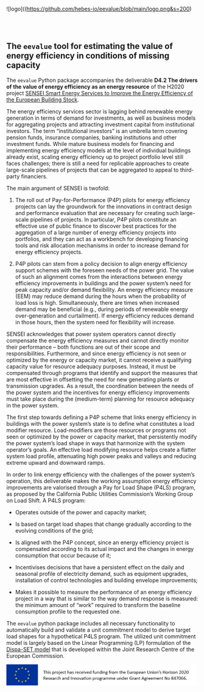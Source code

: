 ![logo]((https://github.com/hebes-io/eevalue/blob/main/logo.png&s=200)

<br/><br/>

## The `eevalue` tool for estimating the value of energy efficiency in conditions of missing capacity

The `eevalue` Python package accompanies the deliverable <b>D4.2 The drivers of the value of energy efficiency as an energy resource</b> of the H2020 project [SENSEI Smart Energy Services to Improve the Energy Efficiency of the European Building Stock](https://senseih2020.eu/). 

The energy efficiency services sector is lagging behind renewable energy generation in terms of demand for investments, as well as business models for aggregating projects and attracting investment capital from institutional investors. The term “institutional investors” is an umbrella term covering pension funds, insurance companies, banking institutions and other investment funds. While mature business models for financing and implementing energy efficiency models at the level of individual buildings already exist, scaling energy efficiency up to project portfolio level still faces challenges; there is still a need for replicable approaches to create large-scale pipelines of projects that can be aggregated to appeal to third-party financiers.

The main argument of SENSEI is twofold:

1. The roll out of Pay-for-Performance (P4P) pilots for energy efficiency projects can lay the groundwork for the innovations in contract design and performance evaluation that are necessary for creating such large-scale pipelines of projects. In particular, P4P pilots constitute an effective use of public finance to discover best practices for the aggregation of a large number of energy efficiency projects into portfolios, and they can act as a workbench for developing financing tools and risk allocation mechanisms in order to increase demand for energy efficiency projects. 


2. P4P pilots can stem from a policy decision to align energy efficiency support schemes with the foreseen needs of the power grid. The value of such an alignment comes from the interactions between energy efficiency improvements in buildings and the power system’s need for peak capacity and/or demand flexibility. An energy efficiency measure (EEM) may reduce demand during the hours when the probability of load loss is high. Simultaneously, there are times when increased demand may be beneficial (e.g., during periods of renewable energy over-generation and curtailment). If energy efficiency reduces demand in those hours, then the system need for flexibility will increase.  

SENSEI acknowledges that power system operators cannot directly compensate the energy efficiency measures and cannot directly monitor their performance – both functions are out of their scope and responsibilities. Furthermore, and since energy efficiency is not seen or optimized by the energy or capacity market, it cannot receive a qualifying capacity value for resource adequacy purposes. Instead, it must be compensated through programs that identify and support the measures that are most effective in offsetting the need for new generating plants or transmission upgrades. As a result, the coordination between the needs of the power system and the incentives for energy efficiency improvements must take place during the (medium-term) planning for resource adequacy in the power system. 

The first step towards defining a P4P scheme that links energy efficiency in buildings with the power system’s state is to define what constitutes a load modifier resource. Load-modifiers are those resources or programs not seen or optimized by the power or capacity market, that persistently modify the power system’s load shape in ways that harmonize with the system operator’s goals. An effective load modifying resource helps create a flatter system load profile, attenuating high power peaks and valleys and reducing extreme upward and downward ramps.

In order to link energy efficiency with the challenges of the power system’s operation, this deliverable makes the working assumption energy efficiency improvements are valorised through a Pay for Load Shape (P4LS) program, as proposed by the California Public Utilities Commission’s Working Group on Load Shift. A P4LS program: 

* Operates outside of the power and capacity market;

* Is based on target load shapes that change gradually according to the evolving conditions of the grid;

* Is aligned with the P4P concept, since an energy efficiency project is compensated according to its actual impact and the changes in energy consumption that occur because of it; 

* Incentivises decisions that have a persistent effect on the daily and seasonal profile of electricity demand, such as equipment upgrades, installation of control technologies and building envelope improvements;

* Makes it possible to measure the performance of an energy efficiency project in a way that is similar to the way demand response is measured: the minimum amount of “work” required to transform the baseline consumption profile to the requested one.

The `eevalue` python package includes all necessary functionality to automatically build and validate a unit commitment model to derive target load shapes for a hypothetical P4LS program. The utilized unit commitment model is largely based on the Linear Programming (LP) formulation of the [Dispa-SET model](https://github.com/energy-modelling-toolkit/Dispa-SET/) that is developed within the Joint Research Centre of the European Commission.
<br>

<img align="left" width="500" src="https://github.com/hebes-io/eensight/blob/master/EC_support.png">
